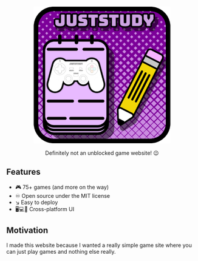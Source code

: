 <p align="center">
	<img width="360" height="360" src="assets/img/icon_fullsize.png">
</p>
<p align="center">Definitely not an unblocked game website! 😉</p>

## Features
* 🎮 75+ games (and more on the way)
* ♾️ Open source under the MIT license
* ↘️ Easy to deploy
* 🖥️💻📱 Cross-platform UI

## Motivation

I made this website because I wanted a really simple game site where you can just play games and nothing else really.

